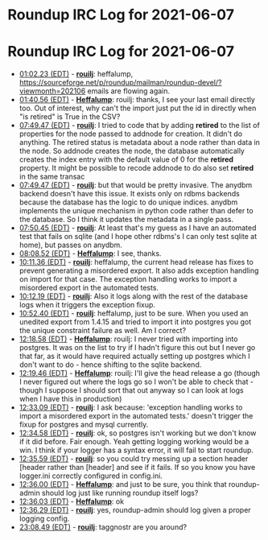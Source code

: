 # Roundup IRC Log for 2021-06-07 #
# Roundup IRC Log for 2021-06-07
* <a href="#01:02.23" id="01:02.23">01:02.23 (EDT)</a> - __[rouilj](https://github.com/rouilj)__: heffalump, <https://sourceforge.net/p/roundup/mailman/roundup-devel/?viewmonth=202106> emails are flowing again.
* <a href="#01:40.56" id="01:40.56">01:40.56 (EDT)</a> - __[Heffalump](https://github.com/Heffalump)__: rouilj: thanks, I see your last email directly too. Out of interest, why can't the import just put the id in directly when "is retired" is True in the CSV?
* <a href="#07:49.47" id="07:49.47">07:49.47 (EDT)</a> - __[rouilj](https://github.com/rouilj)__: I tried to code that by adding __retired__ to the list of properties for the node passed to addnode for creation. It didn't do anything. The retired status is metadata about a node rather than data in the node. So addnode creates the node, the database automatically creates the index entry with the default value of 0 for the __retired__ property. It might be possible to recode addnode to do also set __retired__ in the same transac
* <a href="#07:49.47" id="07:49.47">07:49.47 (EDT)</a> - __[rouilj](https://github.com/rouilj)__: but that would be pretty invasive. The anydbm backend doesn't have this issue. It exists only on rdbms backends because the database has the logic to do unique indices. anydbm implements the unique mechanism in python code rather than defer to the database. So I think it updates the metadata in a single pass.
* <a href="#07:50.45" id="07:50.45">07:50.45 (EDT)</a> - __[rouilj](https://github.com/rouilj)__: At least that's my guess as I have an automated test that fails on sqlite (and I hope other rdbms's I can only test sqlite at home), but passes on anydbm.
* <a href="#08:08.52" id="08:08.52">08:08.52 (EDT)</a> - __[Heffalump](https://github.com/Heffalump)__: I see, thanks.
* <a href="#10:11.36" id="10:11.36">10:11.36 (EDT)</a> - __[rouilj](https://github.com/rouilj)__: heffalump, the current head release has fixes to prevent generating a misordered export. It also adds exception handling on import for that case. The exception handling works to import a misordered export in the automated tests.
* <a href="#10:12.19" id="10:12.19">10:12.19 (EDT)</a> - __[rouilj](https://github.com/rouilj)__: Also it logs along with the rest of the database logs when it triggers the exception fixup.
* <a href="#10:52.40" id="10:52.40">10:52.40 (EDT)</a> - __[rouilj](https://github.com/rouilj)__: heffalump, just to be sure. When you used an unedited export from 1.4.15 and tried to import it into postgres you got the unique constraint failure as well. Am I correct?
* <a href="#12:18.58" id="12:18.58">12:18.58 (EDT)</a> - __[Heffalump](https://github.com/Heffalump)__: rouilj: I never tried with importing into postgres. It was on the list to try if I hadn't figure this out but I never go that far, as it would have required actually setting up postgres which I don't want to do - hence shifting to the sqlite backend.
* <a href="#12:19.46" id="12:19.46">12:19.46 (EDT)</a> - __[Heffalump](https://github.com/Heffalump)__: rouilj: I'll give the head release a go (though I never figured out where the logs go so I won't be able to check that - though I suppose I should sort that out anyway so I can look at logs when I have this in production)
* <a href="#12:33.09" id="12:33.09">12:33.09 (EDT)</a> - __[rouilj](https://github.com/rouilj)__: I ask because: 'exception handling works to import a misordered export in the automated tests.' doesn't trigger the fixup for postgres and mysql currently.
* <a href="#12:34.58" id="12:34.58">12:34.58 (EDT)</a> - __[rouilj](https://github.com/rouilj)__: ok, so postgres isn't working but we don't know if it did before. Fair enough. Yeah getting logging working would be a win. I think if your logger has a syntax error, it will fail to start roundup.
* <a href="#12:35.59" id="12:35.59">12:35.59 (EDT)</a> - __[rouilj](https://github.com/rouilj)__: so you could try messing up a section header [header rather than [header] and see if it fails. If so you know you have logger.ini correctly configured in config.ini.
* <a href="#12:36.00" id="12:36.00">12:36.00 (EDT)</a> - __[Heffalump](https://github.com/Heffalump)__: and just to be sure, you think that roundup-admin should log just like running roundup itself logs?
* <a href="#12:36.03" id="12:36.03">12:36.03 (EDT)</a> - __[Heffalump](https://github.com/Heffalump)__: ok
* <a href="#12:36.29" id="12:36.29">12:36.29 (EDT)</a> - __[rouilj](https://github.com/rouilj)__: yes, roundup-admin should log given a proper logging config.
* <a href="#23:08.49" id="23:08.49">23:08.49 (EDT)</a> - __[rouilj](https://github.com/rouilj)__: taggnostr are you around?
